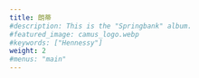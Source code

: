 ```yaml
---
title: 朗蒂
#description: This is the "Springbank" album.
#featured_image: camus_logo.webp
#keywords: ["Hennessy"]
weight: 2
#menus: "main"
---
```

